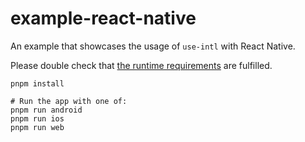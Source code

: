# example-react-native

An example that showcases the usage of `use-intl` with React Native.

Please double check that [the runtime requirements](https://next-intl-docs.vercel.app/docs/environments/runtime-requirements) are fulfilled.

```
pnpm install

# Run the app with one of:
pnpm run android
pnpm run ios
pnpm run web
```
